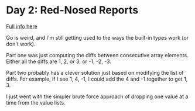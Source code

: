 # Day 2: Red-Nosed Reports

[Full info here](https://adventofcode.com/2024/day/2)

Go is weird, and I'm still getting used to the ways the built-in types work
(or don't work).

Part one was just computing the diffs between consecutive array elements. Either
all the diffs are 1, 2, or 3; or -1, -2, -3.

Part two probably has a clever solution just based on modifying the list of
diffs. For example, if I see 1, 4, -1, I could add the 4 and -1 together to get
1, 3.

I just went with the simpler brute force approach of dropping one value at a 
time from the value lists.
